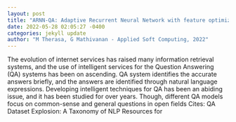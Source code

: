 ```yaml
--- 
layout: post 
title: "ARNN-QA: Adaptive Recurrent Neural Network with feature optimization for incremental learning-based Question Answering system" 
date: 2022-05-28 02:05:27 -0400 
categories: jekyll update 
author: "M Therasa, G Mathivanan - Applied Soft Computing, 2022" 
--- 
```

The evolution of internet services has raised many information retrieval systems, and the use of intelligent services for the Question Answering (QA) systems has been on ascending. QA system identifies the accurate answers briefly, and the answers are identified through natural language expressions. Developing intelligent techniques for QA has been an abiding issue, and it has been studied for over years. Though, different QA models focus on common-sense and general questions in open fields Cites: QA Dataset Explosion: A Taxonomy of NLP Resources for